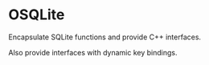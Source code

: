 # OSQLite
Encapsulate SQLite functions and provide C++ interfaces.

Also provide interfaces with dynamic key bindings.